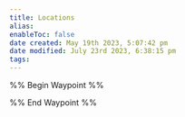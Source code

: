 ```yaml
---
title: Locations
alias: 
enableToc: false
date created: May 19th 2023, 5:07:42 pm
date modified: July 23rd 2023, 6:38:15 pm
tags: 
---
```

%% Begin Waypoint %%


%% End Waypoint %%
